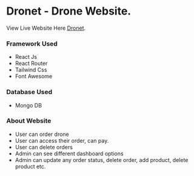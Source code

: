 # Dronet - Drone Website.

View Live Website Here  [Dronet](https://drone-website-1248a.web.app/).

### Framework Used
* React Js
* React Router
* Tailwind Css
* Font Awesome

### Database Used
* Mongo DB

### About Website
* User can order drone
* User can access their order, can pay.
* User can delete orders
* Admin can see different dashboard options
* Admin can update any order status, delete order, add product, delete product etc.